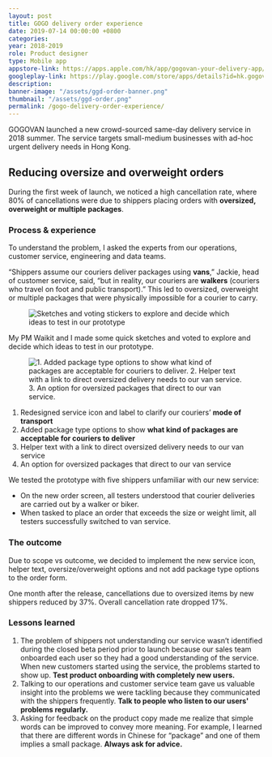 ```yaml
---
layout: post
title: GOGO delivery order experience
date: 2019-07-14 00:00:00 +0800
categories:
year: 2018-2019
role: Product designer
type: Mobile app
appstore-link: https://apps.apple.com/hk/app/gogovan-your-delivery-app/id708390467?l=en
googleplay-link: https://play.google.com/store/apps/details?id=hk.gogovan.GoGoVanClient2&hl=en
description: 
banner-image: "/assets/ggd-order-banner.png"
thumbnail: "/assets/ggd-order.png"
permalink: /gogo-delivery-order-experience/
---
```


GOGOVAN launched a new crowd-sourced same-day delivery service in 2018 summer. The service targets small-medium businesses with ad-hoc urgent delivery needs in Hong Kong.

## Reducing oversize and overweight orders

During the first week of launch, we noticed a high cancellation rate, where 80% of cancellations were due to shippers placing orders with **oversized, overweight or multiple packages**. 

### Process & experience

To understand the problem, I asked the experts from our operations, customer service, engineering and data teams. 

“Shippers assume our couriers deliver packages using **vans**,” Jackie, head of customer service, said, “but in reality, our couriers are **walkers** (couriers who travel on foot and public transport).” This led to oversized, overweight or multiple packages that were physically impossible for a courier to carry.

<figure class="ratio-4x3"><img class="lazy" data-src="/assets/ggv-oversize-sketches.jpg" alt="Sketches and voting stickers to explore and decide which ideas to test in our prototype"></figure>

My PM Waikit and I made some quick sketches and voted to explore and decide which ideas to test in our prototype.

<figure class="ratio-4x3"><img class="lazy" data-src="/assets/ggv-oversize-screens.png" alt="1. Added package type options to show what kind of packages are acceptable for couriers to deliver. 2. Helper text with a link to direct oversized delivery needs to our van service. 3. An option for oversized packages that direct to our van service."></figure>

1. Redesigned service icon and label to clarify our couriers’ **mode of transport**
2. Added package type options to show **what kind of packages are acceptable for couriers to deliver**
3. Helper text with a link to direct oversized delivery needs to our van service
4. An option for oversized packages that direct to our van service

We tested the prototype with five shippers unfamiliar with our new service:

- On the new order screen, all testers understood that courier deliveries are carried out by a walker or biker.
- When tasked to place an order that exceeds the size or weight limit, all testers successfully switched to van service.

### The outcome

Due to scope vs outcome, we decided to implement the new service icon, helper text, oversize/overweight options and not add package type options to the order form. 

One month after the release, cancellations due to oversized items by new shippers reduced by 37%. Overall cancellation rate dropped 17%.

### Lessons learned

1. The problem of shippers not understanding our service wasn’t identified during the closed beta period prior to launch because our sales team onboarded each user so they had a good understanding of the service. When new customers started using the service, the problems started to show up. **Test product onboarding with completely new users.**
2. Talking to our operations and customer service team gave us valuable insight into the problems we were tackling because they communicated with the shippers frequently. **Talk to people who listen to  our users' problems regularly.**
3. Asking for feedback on the product copy made me realize that simple words can be improved to convey more meaning. For example, I learned that there are different words in Chinese for “package” and one of them implies a small package. **Always ask for advice.**

